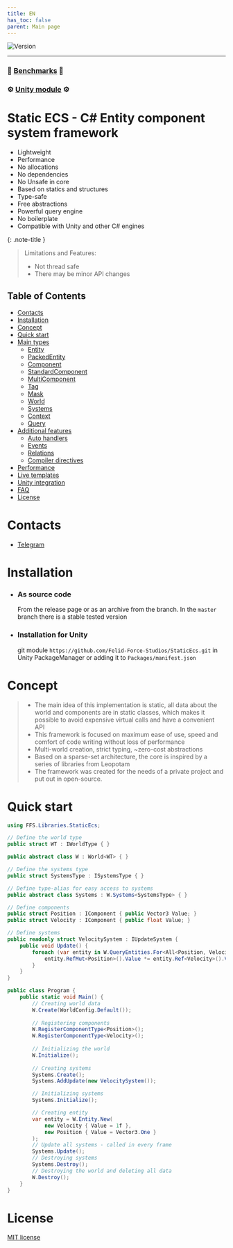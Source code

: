 ```yaml
---
title: EN
has_toc: false
parent: Main page
---
```


![Version](https://img.shields.io/badge/version-0.9.80-blue.svg?style=for-the-badge)  

___

### 🚀 **[Benchmarks](../Benchmark.md)** 🚀
### ⚙️ **[Unity module](https://github.com/Felid-Force-Studios/StaticEcs-Unity)** ⚙️

# Static ECS - C# Entity component system framework
- Lightweight
- Performance
- No allocations
- No dependencies
- No Unsafe in core
- Based on statics and structures
- Type-safe
- Free abstractions
- Powerful query engine
- No boilerplate
- Compatible with Unity and other C# engines

{: .note-title }
> Limitations and Features:
> - Not thread safe
> - There may be minor API changes

## Table of Contents
* [Contacts](#contacts)
* [Installation](#installation)
* [Concept](#concept)
* [Quick start](#quick-start)
* [Main types](maintypes.md)
    * [Entity](main-types/entity.md)
    * [PackedEntity](main-types/packedentity.md)
    * [Component](main-types/component.md)
    * [StandardComponent](main-types/standardcomponent.md)
    * [MultiComponent](main-types/multicomponent.md)
    * [Tag](main-types/tag.md)
    * [Mask](main-types/mask.md)
    * [World](main-types/world.md)
    * [Systems](main-types/systems.md)
    * [Context](main-types/context.md)
    * [Query](main-types/query.md)
* [Additional features](additionalfeatures.md)
    * [Auto handlers](additional-features/autohandlers.md)
    * [Events](additional-features/events.md)
    * [Relations](additional-features/relations.md)
    * [Compiler directives](additional-features/compilerdirectives.md)
* [Performance](performance.md)
* [Live templates](livetemplates.md)
* [Unity integration](unityintegrations.md)
* [FAQ](faq.md)
* [License](#license)


# Contacts
* [Telegram](https://t.me/felid_force_studios)

# Installation
* ### As source code
  From the release page or as an archive from the branch. In the `master` branch there is a stable tested version
* ### Installation for Unity
  git module `https://github.com/Felid-Force-Studios/StaticEcs.git` in Unity PackageManager or adding it to `Packages/manifest.json`

# Concept
> - The main idea of this implementation is static, all data about the world and components are in static classes, which makes it possible to avoid expensive virtual calls and have a convenient API
> - This framework is focused on maximum ease of use, speed and comfort of code writing without loss of performance
> - Multi-world creation, strict typing, ~zero-cost abstractions
> - Based on a sparse-set architecture, the core is inspired by a series of libraries from Leopotam
> - The framework was created for the needs of a private project and put out in open-source.

# Quick start
```csharp
using FFS.Libraries.StaticEcs;

// Define the world type
public struct WT : IWorldType { }

public abstract class W : World<WT> { }

// Define the systems type
public struct SystemsType : ISystemsType { }

// Define type-alias for easy access to systems
public abstract class Systems : W.Systems<SystemsType> { }

// Define components
public struct Position : IComponent { public Vector3 Value; }
public struct Velocity : IComponent { public float Value; }

// Define systems
public readonly struct VelocitySystem : IUpdateSystem {
    public void Update() {
        foreach (var entity in W.QueryEntities.For<All<Position, Velocity>>()) {
            entity.RefMut<Position>().Value *= entity.Ref<Velocity>().Value;
        }
    }
}

public class Program {
    public static void Main() {
        // Creating world data
        W.Create(WorldConfig.Default());
        
        // Registering components
        W.RegisterComponentType<Position>();
        W.RegisterComponentType<Velocity>();
        
        // Initializing the world
        W.Initialize();
        
        // Creating systems
        Systems.Create();
        Systems.AddUpdate(new VelocitySystem());

        // Initializing systems
        Systems.Initialize();

        // Creating entity
        var entity = W.Entity.New(
            new Velocity { Value = 1f },
            new Position { Value = Vector3.One }
        );
        // Update all systems - called in every frame
        Systems.Update();
        // Destroying systems
        Systems.Destroy();
        // Destroying the world and deleting all data
        W.Destroy();
    }
}
```

# License
[MIT license](https://github.com/Felid-Force-Studios/StaticEcs/blob/master/LICENSE.md)
